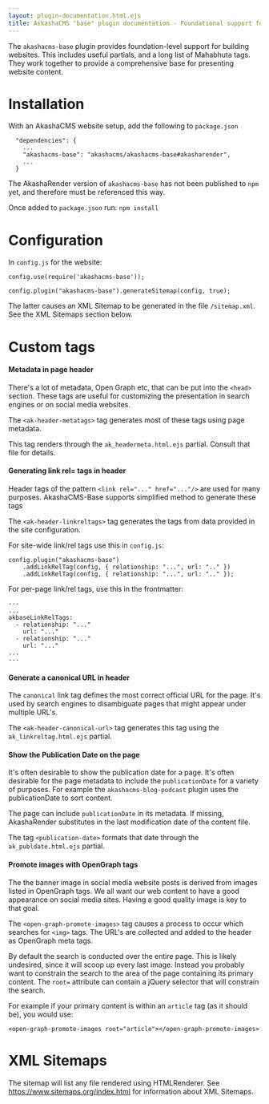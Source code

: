 ```yaml
---
layout: plugin-documentation.html.ejs
title: AskashaCMS "base" plugin documentation - Foundational support for website construction
---
```


The `akashacms-base` plugin provides foundation-level support for building websites.  This includes useful partials, and a long list of Mahabhuta tags.  They work together to provide a comprehensive base for presenting website content.  

# Installation

With an AkashaCMS website setup, add the following to `package.json`

```
  "dependencies": {
    ...
    "akashacms-base": "akashacms/akashacms-base#akasharender",
    ...
  }
```

The AkashaRender version of `akashacms-base` has not been published to `npm` yet, and therefore must be referenced this way.

Once added to `package.json` run: `npm install`

# Configuration

In `config.js` for the website:

```
config.use(require('akashacms-base'));

config.plugin("akashacms-base").generateSitemap(config, true);
```

The latter causes an XML Sitemap to be generated in the file `/sitemap.xml`. See the XML Sitemaps section below.

# Custom tags

#### Metadata in page header

There's a lot of metadata, Open Graph etc, that can be put into the `<head>` section.  These tags are useful for customizing the presentation in search engines or on social media websites.

The `<ak-header-metatags>` tag generates most of these tags using page metadata.

This tag renders through the `ak_headermeta.html.ejs` partial.  Consult that file for details.

#### Generating link rel= tags in header

Header tags of the pattern `<link rel="..." href="..."/>` are used for many purposes.  AkashaCMS-Base supports simplified method to generate these tags

The `<ak-header-linkreltags>` tag generates the tags from data provided in the site configuration.

For site-wide link/rel tags use this in `config.js`:

```
config.plugin("akashacms-base")
    .addLinkRelTag(config, { relationship: "...", url: ".." })
    .addLinkRelTag(config, { relationship: "...", url: ".." });
```

For per-page link/rel tags, use this in the frontmatter:

```
---
...
akbaseLinkRelTags:
  - relationship: "..."
    url: "..."
  - relationship: "..."
    url: "..."
...
---
```

#### Generate a canonical URL in header

The `canonical` link tag defines the most correct official URL for the page.  It's used by search engines to disambiguate pages that might appear under multiple URL's.

The `<ak-header-canonical-url>` tag generates this tag using the `ak_linkreltag.html.ejs` partial.  

#### Show the Publication Date on the page

It's often desirable to show the publication date for a page.  It's often desirable for the page metadata to include the `publicationDate` for a variety of purposes.  For example the `akashacms-blog-podcast` plugin uses the publicationDate to sort content.

The page can include `publicationDate` in its metadata.  If missing, AkashaRender substitutes in the last modification date of the content file.

The tag `<publication-date>` formats that date through the `ak_publdate.html.ejs` partial.

#### Promote images with OpenGraph tags

The the banner image in social media website posts is derived from images listed in OpenGraph tags.  We all want our web content to have a good appearance on social media sites.  Having a good quality image is key to that goal.

The `<open-graph-promote-images>` tag causes a process to occur which searches for `<img>` tags.  The URL's are collected and added to the header as OpenGraph meta tags.

By default the search is conducted over the entire page.  This is likely undesired, since it will scoop up every last image.  Instead you probably want to constrain the search to the area of the page containing its primary content.  The `root=` attribute can contain a jQuery selector that will constrain the search.

For example if your primary content is within an `article` tag (as it should be), you would use:

```
<open-graph-promote-images root="article"></open-graph-promote-images>
```

# XML Sitemaps

The sitemap will list any file rendered using HTMLRenderer.  See https://www.sitemaps.org/index.html for information about XML Sitemaps.
